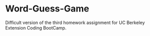 # Word-Guess-Game
Difficult version of the third homework assignment for UC Berkeley Extension Coding BootCamp.